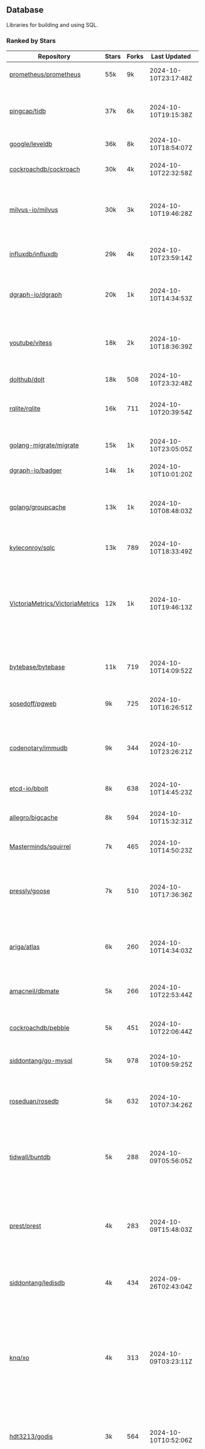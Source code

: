 ## Database

Libraries for building and using SQL.

### Ranked by Stars

| Repository | Stars | Forks | Last Updated | Description | 
|------------|-------|-------|--------------|-------------|
| [prometheus/prometheus](https://github.com/prometheus/prometheus) | 55k | 9k | 2024-10-10T23:17:48Z |  Monitoring system and time series database. |
| [pingcap/tidb](https://github.com/pingcap/tidb) | 37k | 6k | 2024-10-10T19:15:38Z |  TiDB is a distributed SQL database. Inspired by the design of Google F1. |
| [google/leveldb](https://github.com/google/leveldb) | 36k | 8k | 2024-10-10T18:54:07Z | key/value database in Go. |
| [cockroachdb/cockroach](https://github.com/cockroachdb/cockroach) | 30k | 4k | 2024-10-10T22:32:58Z |  Scalable, Geo-Replicated, Transactional Datastore. |
| [milvus-io/milvus](https://github.com/milvus-io/milvus) | 30k | 3k | 2024-10-10T19:46:28Z |  Milvus is a vector database for embedding management, analytics and search. |
| [influxdb/influxdb](https://github.com/influxdb/influxdb) | 29k | 4k | 2024-10-10T23:59:14Z |  Scalable datastore for metrics, events, and real-time analytics. |
| [dgraph-io/dgraph](https://github.com/dgraph-io/dgraph) | 20k | 1k | 2024-10-10T14:34:53Z |  Scalable, Distributed, Low Latency, High Throughput Graph Database. |
| [youtube/vitess](https://github.com/youtube/vitess) | 18k | 2k | 2024-10-10T18:36:39Z |  vitess provides servers and tools which facilitate scaling of MySQL databases for large scale web services. |
| [dolthub/dolt](https://github.com/dolthub/dolt) | 18k | 508 | 2024-10-10T23:32:48Z |  Dolt – It's Git for Data. |
| [rqlite/rqlite](https://github.com/rqlite/rqlite) | 16k | 711 | 2024-10-10T20:39:54Z |  The lightweight, distributed, relational database built on SQLite. |
| [golang-migrate/migrate](https://github.com/golang-migrate/migrate) | 15k | 1k | 2024-10-10T23:05:05Z |  Database migrations. CLI and Golang library. |
| [dgraph-io/badger](https://github.com/dgraph-io/badger) | 14k | 1k | 2024-10-10T10:01:20Z |  Fast key-value store in Go. |
| [golang/groupcache](https://github.com/golang/groupcache) | 13k | 1k | 2024-10-10T08:48:03Z |  Groupcache is a caching and cache-filling library, intended as a replacement for memcached in many cases. |
| [kyleconroy/sqlc](https://github.com/kyleconroy/sqlc) | 13k | 789 | 2024-10-10T18:33:49Z |  Generate type-safe code from SQL. |
| [VictoriaMetrics/VictoriaMetrics](https://github.com/VictoriaMetrics/VictoriaMetrics) | 12k | 1k | 2024-10-10T19:46:13Z |  fast, resource-effective and scalable open source time series database. May be used as long-term remote storage for Prometheus. Supports PromQL. |
| [bytebase/bytebase](https://github.com/bytebase/bytebase) | 11k | 719 | 2024-10-10T14:09:52Z |  Safe database schema change and version control for DevOps teams. |
| [sosedoff/pgweb](https://github.com/sosedoff/pgweb) | 9k | 725 | 2024-10-10T16:26:51Z |  Web-based PostgreSQL database browser. |
| [codenotary/immudb](https://github.com/codenotary/immudb) | 9k | 344 | 2024-10-10T23:26:21Z |  immudb is a lightweight, high-speed immutable database for systems and applications written in Go. |
| [etcd-io/bbolt](https://github.com/etcd-io/bbolt) | 8k | 638 | 2024-10-10T14:45:23Z |  An embedded key/value database for Go. |
| [allegro/bigcache](https://github.com/allegro/bigcache) | 8k | 594 | 2024-10-10T15:32:31Z |  Efficient key/value cache for gigabytes of data. |
| [Masterminds/squirrel](https://github.com/Masterminds/squirrel) | 7k | 465 | 2024-10-10T14:50:23Z |  Go library that helps you build SQL queries. |
| [pressly/goose](https://github.com/pressly/goose) | 7k | 510 | 2024-10-10T17:36:36Z |  Database migration tool. You can manage your database's evolution by creating incremental SQL or Go scripts. |
| [ariga/atlas](https://github.com/ariga/atlas) | 6k | 260 | 2024-10-10T14:34:03Z |  A Database Toolkit. A CLI designed to help companies better work with their data. |
| [amacneil/dbmate](https://github.com/amacneil/dbmate) | 5k | 266 | 2024-10-10T22:53:44Z |  A lightweight, framework-agnostic database migration tool. |
| [cockroachdb/pebble](https://github.com/cockroachdb/pebble) | 5k | 451 | 2024-10-10T22:06:44Z |  RocksDB/LevelDB inspired key-value database in Go. |
| [siddontang/go-mysql](https://github.com/siddontang/go-mysql) | 5k | 978 | 2024-10-10T09:59:25Z |  Go toolset to handle MySQL protocol and replication. |
| [roseduan/rosedb](https://github.com/roseduan/rosedb) | 5k | 632 | 2024-10-10T07:34:26Z |  An embedded k-v database based on LSM+WAL, supports string, list, hash, set, zset. |
| [tidwall/buntdb](https://github.com/tidwall/buntdb) | 5k | 288 | 2024-10-09T05:56:05Z |  Fast, embeddable, in-memory key/value database for Go with custom indexing and spatial support. |
| [prest/prest](https://github.com/prest/prest) | 4k | 283 | 2024-10-09T15:48:03Z |  Simplify and accelerate development, ⚡ instant, realtime, high-performance on any Postgres application, existing or new. |
| [siddontang/ledisdb](https://github.com/siddontang/ledisdb) | 4k | 434 | 2024-09-26T02:43:04Z |  Ledisdb is a high performance NoSQL like Redis based on LevelDB. |
| [knq/xo](https://github.com/knq/xo) | 4k | 313 | 2024-10-09T03:23:11Z |  Generate idiomatic Go code for databases based on existing schema definitions or custom queries supporting PostgreSQL, MySQL, SQLite, Oracle, and Microsoft SQL Server. |
| [hdt3213/godis](https://github.com/hdt3213/godis) | 3k | 564 | 2024-10-10T10:52:06Z |  A Golang implemented high-performance Redis server and cluster. |
| [xujiajun/nutsdb](https://github.com/xujiajun/nutsdb) | 3k | 336 | 2024-10-09T11:11:27Z |  Nutsdb is a simple, fast, embeddable, persistent key/value store written in pure Go. It supports fully serializable transactions and many data structures such as list, set, sorted set. |
| [rubenv/sql-migrate](https://github.com/rubenv/sql-migrate) | 3k | 275 | 2024-10-09T22:37:12Z |  Database migration tool. Allows embedding migrations into the application using go-bindata. |
| [lindb/lindb](https://github.com/lindb/lindb) | 3k | 283 | 2024-10-09T11:17:09Z |  LinDB is a scalable, high performance, high availability distributed time series database. |
| [HouzuoGuo/tiedot](https://github.com/HouzuoGuo/tiedot) | 3k | 257 | 2024-09-28T11:08:20Z |  Your NoSQL database powered by Golang. |
| [bluele/gcache](https://github.com/bluele/gcache) | 3k | 271 | 2024-10-08T15:29:12Z |  Cache library with support for expirable Cache, LFU, LRU and ARC. |
| [go-jet/jet](https://github.com/go-jet/jet) | 3k | 118 | 2024-10-10T15:38:53Z |  Framework for writing type-safe SQL queries in Go, with ability to easily convert database query result into desired arbitrary object structure. |
| [eko/gocache](https://github.com/eko/gocache) | 2k | 194 | 2024-10-09T13:39:50Z |  A complete Go cache library with multiple stores (memory, memcache, redis, ...), chainable, loadable, metrics cache and more. |
| [doug-martin/goqu](https://github.com/doug-martin/goqu) | 2k | 207 | 2024-10-09T07:07:04Z |  Idiomatic SQL builder and query library. |
| [muesli/cache2go](https://github.com/muesli/cache2go) | 2k | 515 | 2024-10-03T15:56:16Z |  In-memory key:value cache which supports automatic invalidation based on timeouts. |
| [VictoriaMetrics/fastcache](https://github.com/VictoriaMetrics/fastcache) | 2k | 175 | 2024-10-09T09:35:45Z |  fast thread-safe inmemory cache for big number of entries. Minimizes GC overhead. |
| [flower-corp/lotusdb](https://github.com/flower-corp/lotusdb) | 2k | 178 | 2024-10-10T13:33:36Z |  Fast k/v database compatible with lsm and b+tree. |
| [maypok86/otter](https://github.com/maypok86/otter) | 2k | 41 | 2024-10-10T02:38:26Z |  A high performance lockless cache for Go. Many times faster than Ristretto and friends. |
| [didi/gendry](https://github.com/didi/gendry) | 2k | 195 | 2024-10-01T03:39:26Z |  Non-invasive SQL builder and powerful data binder. |
| [CovenantSQL/CovenantSQL](https://github.com/CovenantSQL/CovenantSQL) | 1k | 146 | 2024-10-10T13:33:05Z |  CovenantSQL is a SQL database on blockchain. |
| [kelindar/column](https://github.com/kelindar/column) | 1k | 57 | 2024-10-09T03:04:49Z |  High-performance, columnar, embeddable in-memory store with bitmap indexing and transactions. |
| [peterbourgon/diskv](https://github.com/peterbourgon/diskv) | 1k | 102 | 2024-09-30T06:17:13Z |  Home-grown disk-backed key-value store. |
| [akrylysov/pogreb](https://github.com/akrylysov/pogreb) | 1k | 91 | 2024-10-09T09:58:56Z |  Embedded key-value store for read-heavy workloads. |
| [Vertamedia/chproxy](https://github.com/Vertamedia/chproxy) | 1k | 259 | 2024-10-10T19:50:19Z |  HTTP proxy for ClickHouse database. |
| [skeema/skeema](https://github.com/skeema/skeema) | 1k | 100 | 2024-10-08T17:02:59Z |  Pure-SQL schema management system for MySQL, with support for sharding and external online schema change tools. |
| [paranoidguy/databunker](https://github.com/paranoidguy/databunker) | 1k | 73 | 2024-10-08T18:31:40Z |  Personally identifiable information (PII) storage service built to comply with GDPR and CCPA. |
| [objectbox/objectbox-go](https://github.com/objectbox/objectbox-go) | 1k | 45 | 2024-10-10T12:34:59Z |  High-performance embedded Object Database (NoSQL) with Go API. |
| [cybertec-postgresql/pg_timetable](https://github.com/cybertec-postgresql/pg_timetable) | 1k | 65 | 2024-10-01T03:38:41Z |  Advanced scheduling for PostgreSQL. |
| [go-gormigrate/gormigrate](https://github.com/go-gormigrate/gormigrate) | 1k | 99 | 2024-10-10T10:45:19Z |  Database schema migration helper for Gorm ORM. |
| [krotik/eliasdb](https://github.com/krotik/eliasdb) | 998 | 49 | 2024-09-26T03:18:08Z |  Dependency-free, transactional graph database with REST API, phrase search and SQL-like query language. |
| [linkedin/goavro](https://github.com/linkedin/goavro) | 975 | 218 | 2024-10-09T07:21:15Z |  A Go package that encodes and decodes Avro data. |
| [couchbase/moss](https://github.com/couchbase/moss) | 955 | 58 | 2024-10-07T18:13:02Z |  Moss is a simple LSM key-value storage engine written in 100% Go. |
| [jellydator/ttlcache](https://github.com/jellydator/ttlcache) | 932 | 117 | 2024-10-08T07:20:34Z |  An in-memory cache with item expiration and generics. |
| [gchaincl/dotsql](https://github.com/gchaincl/dotsql) | 738 | 52 | 2024-10-09T09:31:26Z |  Go library that helps you keep sql files in one place and use them with ease. |
| [ostafen/clover](https://github.com/ostafen/clover) | 678 | 54 | 2024-10-09T00:03:38Z |  A lightweight document-oriented NoSQL database written in pure Golang. |
| [go-ozzo/ozzo-dbx](https://github.com/go-ozzo/ozzo-dbx) | 634 | 90 | 2024-09-02T11:09:47Z |  Powerful data retrieval methods as well as DB-agnostic query building capabilities. |
| [nikepan/clickhouse-bulk](https://github.com/nikepan/clickhouse-bulk) | 474 | 87 | 2024-08-29T02:06:05Z |  Collects small inserts and sends big requests to ClickHouse servers. |
| [jmhodges/levigo](https://github.com/jmhodges/levigo) | 414 | 82 | 2024-06-20T01:42:34Z |  Levigo is a Go wrapper for LevelDB. |
| [lqs/sqlingo](https://github.com/lqs/sqlingo) | 407 | 28 | 2024-10-08T12:33:56Z |  A lightweight DSL to build SQL in Go. |
| [rocketlaunchr/dbq](https://github.com/rocketlaunchr/dbq) | 404 | 21 | 2024-10-04T22:07:22Z |  Zero boilerplate database operations for Go. |
| [EchoVault/EchoVault](https://github.com/EchoVault/EchoVault) | 393 | 21 | 2024-10-08T20:00:26Z |  Embeddable Distributed in-memory data store compatible with Redis clients. |
| [HDT3213/rdb](https://github.com/HDT3213/rdb) | 387 | 82 | 2024-10-08T06:22:05Z |  Redis RDB file parser for secondary development and memory analysis. |
| [faabiosr/cachego](https://github.com/faabiosr/cachego) | 369 | 24 | 2024-10-07T11:07:33Z |  Golang Cache component for multiple drivers. |
| [recoilme/pudge](https://github.com/recoilme/pudge) | 368 | 35 | 2024-09-12T17:22:49Z |  Fast and simple key/value store written using Go's standard library. |
| [creativecreature/sturdyc](https://github.com/creativecreature/sturdyc) | 324 | 10 | 2024-10-10T08:19:23Z |  A caching library with advanced concurrency features designed to make I/O heavy applications robust and highly performant. |
| [elgris/sqrl](https://github.com/elgris/sqrl) | 275 | 38 | 2024-08-29T18:23:00Z |  SQL query builder, fork of Squirrel with improved performance. |
| [chrislusf/vasto](https://github.com/chrislusf/vasto) | 261 | 30 | 2024-10-06T07:01:01Z |  A distributed high-performance key-value store. On Disk. Eventual consistent. HA. Able to grow or shrink without service interruption. |
| [Yiling-J/theine-go](https://github.com/Yiling-J/theine-go) | 258 | 16 | 2024-10-10T14:40:53Z |  High performance, near optimal in-memory cache with proactive TTL expiration and generics. |
| [gatewayd-io/gatewayd](https://github.com/gatewayd-io/gatewayd) | 218 | 17 | 2024-10-08T07:45:44Z |  Cloud-native database gateway and framework for building data-driven applications. Like API gateways, for databases. |
| [dtm-labs/dtf](https://github.com/dtm-labs/dtf) | 211 | 30 | 2024-09-29T07:57:02Z |  A distributed transaction manager. Support XA, TCC, SAGA, Reliable Messages. |
| [fern4lvarez/piladb](https://github.com/fern4lvarez/piladb) | 207 | 22 | 2024-10-09T15:39:21Z |  Lightweight RESTful database engine based on stack data structures. |
| [wesql/wescale](https://github.com/wesql/wescale) | 199 | 8 | 2024-10-10T08:40:16Z |  WeScale is a database proxy designed to enhance the scalability, performance, security, and resilience of your applications. |
| [bokwoon95/go-structured-query](https://github.com/bokwoon95/go-structured-query) | 196 | 11 | 2024-08-13T04:09:33Z |  Type-safe SQL builder and struct mapper for Go. |
| [knocknote/octillery](https://github.com/knocknote/octillery) | 193 | 30 | 2024-10-09T14:30:46Z |  Go package for sharding databases ( Supports every ORM or raw SQL ). |
| [akyoto/cache](https://github.com/akyoto/cache) | 184 | 22 | 2024-10-01T01:43:22Z |  In-memory key:value store with expiration time, 0 dependencies, <100 LoC, 100% coverage. |
| [lopezator/migrator](https://github.com/lopezator/migrator) | 170 | 18 | 2024-09-24T16:25:02Z |  Dead simple Go database migration library. |
| [arthurkushman/buildsqlx](https://github.com/arthurkushman/buildsqlx) | 169 | 17 | 2024-10-09T14:00:21Z |  Go database query builder library for PostgreSQL. |
| [amit-davidson/LibraDB](https://github.com/amit-davidson/LibraDB) | 168 | 22 | 2024-10-04T16:56:48Z |  LibraDB is a simple database with less than 1000 lines of code for learning. |
| [iwanbk/bcache](https://github.com/iwanbk/bcache) | 153 | 20 | 2024-10-09T03:38:56Z |  Eventually consistent distributed in-memory cache Go library. |
| [elastic/go-freelru](https://github.com/elastic/go-freelru) | 151 | 9 | 2024-10-10T11:47:46Z | A GC-less, fast and generic LRU hashmap library with optional locking, sharding, eviction and expiration. |
| [nullism/bqb](https://github.com/nullism/bqb) | 148 | 11 | 2024-10-09T11:27:26Z |  Lightweight and easy to learn query builder. |
| [GuiaBolso/darwin](https://github.com/GuiaBolso/darwin) | 144 | 34 | 2024-09-30T06:17:20Z |  Database schema evolution library for Go. |
| [leporo/sqlf](https://github.com/leporo/sqlf) | 143 | 14 | 2024-09-30T08:24:27Z |  Fast SQL query builder. |
| [rocketlaunchr/remember-go](https://github.com/rocketlaunchr/remember-go) | 139 | 8 | 2024-07-23T03:09:49Z |  A universal interface for caching slow database queries (backed by redis, memcached, ristretto, or in-memory). |
| [viney-shih/go-cache](https://github.com/viney-shih/go-cache) | 138 | 10 | 2024-08-12T08:51:03Z |  A flexible multi-layer Go caching library to deal with in-memory and shared cache by adopting Cache-Aside pattern. |
| [galeone/igor](https://github.com/galeone/igor) | 125 | 4 | 2024-06-20T01:44:49Z |  Abstraction layer for PostgreSQL that supports advanced functionality and uses gorm-like syntax. |
| [erni27/imcache](https://github.com/erni27/imcache) | 122 | 5 | 2024-09-11T06:46:48Z |  A generic in-memory cache Go library. It supports expiration, sliding expiration, max entries limit, eviction callbacks and sharding. |
| [unit-io/unitdb](https://github.com/unit-io/unitdb) | 119 | 10 | 2024-09-02T04:30:41Z |  Fast timeseries database for IoT, realtime messaging applications. Access unitdb with pubsub over tcp or websocket using github.com/unit-io/unitd application. |
| [sj14/dbbench](https://github.com/sj14/dbbench) | 100 | 18 | 2024-10-10T17:30:17Z |  Database benchmarking tool with support for several databases and scripts. |
| [sunary/sqlize](https://github.com/sunary/sqlize) | 97 | 11 | 2024-10-10T11:37:36Z |  Database migration generator. Allows generate sql migration from model and existing sql by differ them. |
| [OrlovEvgeny/go-mcache](https://github.com/OrlovEvgeny/go-mcache) | 97 | 16 | 2024-09-10T07:32:20Z |  Fast in-memory key:value store/cache library. Pointer caches. |
| [jameycribbs/hare](https://github.com/jameycribbs/hare) | 93 | 11 | 2024-09-28T19:51:06Z |  A simple database management system that stores each table as a text file of line-delimited JSON. |
| [liweiyi88/onedump](https://github.com/liweiyi88/onedump) | 92 | 8 | 2024-10-06T21:52:58Z |  Database backup from different drivers to different destinations with one command and configuration. |
| [cristalhq/builq](https://github.com/cristalhq/builq) | 89 | 3 | 2024-08-09T01:29:50Z |  Easily build SQL queries in Go. |
| [robinjoseph08/go-pg-migrations](https://github.com/robinjoseph08/go-pg-migrations) | 84 | 22 | 2024-01-08T01:51:54Z |  A Go package to help write migrations with go-pg/pg. |
| [zekroTJA/timedmap](https://github.com/zekroTJA/timedmap) | 71 | 10 | 2024-09-12T13:01:44Z |  Map with expiring key-value pairs. |
| [codingsince1985/couchcache](https://github.com/codingsince1985/couchcache) | 63 | 7 | 2024-07-09T09:49:00Z |  RESTful caching micro-service backed by Couchbase server. |
| [xujiajun/godbal](https://github.com/xujiajun/godbal) | 59 | 29 | 2024-02-03T19:00:49Z |  Database Abstraction Layer (dbal) for go. Support SQL builder and get result easily. |
| [khezen/avro](https://github.com/khezen/avro) | 45 | 10 | 2024-09-24T14:22:07Z |  Discover SQL schemas and convert them to AVRO schemas. Query SQL records into AVRO bytes. |
| [oaStuff/clusteredBigCache](https://github.com/oaStuff/clusteredBigCache) | 45 | 5 | 2024-09-05T03:15:55Z |  BigCache with clustering support and individual item expiration. |
| [floatdrop/2q](https://github.com/floatdrop/2q) | 40 | 4 | 2024-09-13T17:27:41Z |  2Q in-memory cache implementation. |
| [xgzlucario/rotom](https://github.com/xgzlucario/rotom) | 40 | 4 | 2024-10-07T09:04:19Z |  A tiny Redis server built with Golang, compatible with RESP protocols. |
| [bartventer/gorm-multitenancy](https://github.com/bartventer/gorm-multitenancy) | 39 | 5 | 2024-09-23T17:36:46Z |  Multi-tenancy support for GORM managed databases. |
| [claygod/coffer](https://github.com/claygod/coffer) | 38 | 5 | 2024-07-11T12:33:34Z |  Simple ACID key-value database that supports transactions. |
| [HnH/qry](https://github.com/HnH/qry) | 35 | 7 | 2024-02-27T10:37:40Z |  Tool that generates constants from files with raw SQL queries. |
| [hexdigest/prep](https://github.com/hexdigest/prep) | 33 | 5 | 2024-10-01T03:39:02Z |  Use prepared SQL statements without changing your code. |
| [adlio/schema](https://github.com/adlio/schema) | 33 | 5 | 2024-10-01T03:35:44Z |  Library to embed schema migrations for database/sql-compatible databases inside your Go binaries. |
| [twharmon/gosql](https://github.com/twharmon/gosql) | 32 | 2 | 2024-09-14T23:00:39Z |  SQL Query builder with better null values support. |
| [codingconcepts/dg](https://github.com/codingconcepts/dg) | 31 | 3 | 2024-10-04T13:32:55Z |  A fast data generator that produces CSV files from generated relational data. |
| [RichardKnop/go-fixtures](https://github.com/RichardKnop/go-fixtures) | 29 | 11 | 2024-06-23T17:52:00Z |  Django style fixtures for Golang's excellent built-in database/sql library. |
| [larapulse/migrator](https://github.com/larapulse/migrator) | 25 | 4 | 2024-05-19T07:31:13Z |  MySQL database migrator designed to run migrations to your features and manage database schema update with intuitive go code. |
| [rafaeljesus/tempdb](https://github.com/rafaeljesus/tempdb) | 19 | 3 | 2024-04-18T14:17:05Z |  Key-value store for temporary items. |
| [andizzle/rwdb](https://github.com/andizzle/rwdb) | 19 | 2 | 2024-07-19T18:32:42Z |  rwdb provides read replica capability for multiple database servers setup. |
| [motrboat/hotcoal](https://github.com/motrboat/hotcoal) | 19 | 1 | 2024-08-26T19:21:30Z |  Secure your handcrafted SQL against injection. |
| [mdaliyan/icache](https://github.com/mdaliyan/icache) | 16 | 2 | 2024-08-16T19:47:56Z |  A High Performance, Generic, thread-safe, zero-dependency cache package. |
| [muir/libschema](https://github.com/muir/libschema) | 15 | 5 | 2024-10-10T18:05:49Z |  Define your migrations separately in each library. Migrations for open source libraries. MySQL & PostgreSQL. |
| [pupizoid/ormlite](https://github.com/pupizoid/ormlite) | 14 | 3 | 2024-09-02T04:31:08Z |  Lightweight package containing some ORM-like features and helpers for sqlite databases. |
| [ulovecode/gdcache](https://github.com/ulovecode/gdcache) | 13 | 2 | 2024-08-01T03:24:23Z |  A pure non-intrusive cache library implemented by golang, you can use it to implement your own distributed cache. |
| [Kachit/gorm-seeder](https://github.com/Kachit/gorm-seeder) | 13 | 1 | 2024-01-30T11:33:09Z |  Simple database seeder for Gorm ORM. |
| [twharmon/dynago](https://github.com/twharmon/dynago) | 12 | 0 | 2024-03-26T11:56:26Z |  Simplify working with AWS DynamoDB. |
| [lawzava/go-pg-migrate](https://github.com/lawzava/go-pg-migrate) | 10 | 3 | 2024-01-24T05:10:53Z |  CLI-friendly package for go-pg migrations management. |
| [oracle/coherence-go-client](https://github.com/oracle/coherence-go-client) | 10 | 3 | 2024-09-13T05:04:47Z |  Full implementation of Oracle Coherence cache API for Go applications using gRPC as network transport. |
| [no-src/nscache](https://github.com/no-src/nscache) | 10 | 0 | 2024-10-08T01:57:28Z |  A Go caching framework that supports multiple data source drivers. |
| [yuseferi/gocache](https://github.com/yuseferi/gocache) | 9 | 0 | 2024-10-08T20:33:28Z |  A data race free Go ache library with high performance and auto pruge functionality |
| [cheshir/ttlcache](https://github.com/cheshir/ttlcache) | 9 | 8 | 2023-03-26T17:03:11Z |  In-memory key value storage with TTL for each record. |
| [rafaelespinoza/godfish](https://github.com/rafaelespinoza/godfish) | 7 | 1 | 2024-07-17T00:46:05Z |  Database migration manager, works with native query language. Support for cassandra, mysql, postgres, sqlite3. |
| [go-the-way/sg](https://github.com/go-the-way/sg) | 6 | 0 | 2024-05-10T21:55:52Z |  A SQL Gen for generating standard SQLs(supports: CRUD) written in Go. |
| [/](https://github.com/gobuffalo/pop/tree/master/soda) | 0 | 0 | 0001-01-01T00:00:00Z |  Database migration, creation, ORM, etc... for MySQL, PostgreSQL, and SQLite. |

### Ranked by Forks

| Repository | Stars | Forks | Last Updated | Description | 
|------------|-------|-------|--------------|-------------|
| [prometheus/prometheus](https://github.com/prometheus/prometheus) | 55k | 9k | 2024-10-10T23:17:48Z |  Monitoring system and time series database. |
| [google/leveldb](https://github.com/google/leveldb) | 36k | 8k | 2024-10-10T18:54:07Z | key/value database in Go. |
| [pingcap/tidb](https://github.com/pingcap/tidb) | 37k | 6k | 2024-10-10T19:15:38Z |  TiDB is a distributed SQL database. Inspired by the design of Google F1. |
| [cockroachdb/cockroach](https://github.com/cockroachdb/cockroach) | 30k | 4k | 2024-10-10T22:32:58Z |  Scalable, Geo-Replicated, Transactional Datastore. |
| [influxdb/influxdb](https://github.com/influxdb/influxdb) | 29k | 4k | 2024-10-10T23:59:14Z |  Scalable datastore for metrics, events, and real-time analytics. |
| [milvus-io/milvus](https://github.com/milvus-io/milvus) | 30k | 3k | 2024-10-10T19:46:28Z |  Milvus is a vector database for embedding management, analytics and search. |
| [youtube/vitess](https://github.com/youtube/vitess) | 18k | 2k | 2024-10-10T18:36:39Z |  vitess provides servers and tools which facilitate scaling of MySQL databases for large scale web services. |
| [dgraph-io/dgraph](https://github.com/dgraph-io/dgraph) | 20k | 1k | 2024-10-10T14:34:53Z |  Scalable, Distributed, Low Latency, High Throughput Graph Database. |
| [golang-migrate/migrate](https://github.com/golang-migrate/migrate) | 15k | 1k | 2024-10-10T23:05:05Z |  Database migrations. CLI and Golang library. |
| [golang/groupcache](https://github.com/golang/groupcache) | 13k | 1k | 2024-10-10T08:48:03Z |  Groupcache is a caching and cache-filling library, intended as a replacement for memcached in many cases. |
| [VictoriaMetrics/VictoriaMetrics](https://github.com/VictoriaMetrics/VictoriaMetrics) | 12k | 1k | 2024-10-10T19:46:13Z |  fast, resource-effective and scalable open source time series database. May be used as long-term remote storage for Prometheus. Supports PromQL. |
| [dgraph-io/badger](https://github.com/dgraph-io/badger) | 14k | 1k | 2024-10-10T10:01:20Z |  Fast key-value store in Go. |
| [siddontang/go-mysql](https://github.com/siddontang/go-mysql) | 5k | 978 | 2024-10-10T09:59:25Z |  Go toolset to handle MySQL protocol and replication. |
| [kyleconroy/sqlc](https://github.com/kyleconroy/sqlc) | 13k | 789 | 2024-10-10T18:33:49Z |  Generate type-safe code from SQL. |
| [sosedoff/pgweb](https://github.com/sosedoff/pgweb) | 9k | 725 | 2024-10-10T16:26:51Z |  Web-based PostgreSQL database browser. |
| [bytebase/bytebase](https://github.com/bytebase/bytebase) | 11k | 719 | 2024-10-10T14:09:52Z |  Safe database schema change and version control for DevOps teams. |
| [rqlite/rqlite](https://github.com/rqlite/rqlite) | 16k | 711 | 2024-10-10T20:39:54Z |  The lightweight, distributed, relational database built on SQLite. |
| [etcd-io/bbolt](https://github.com/etcd-io/bbolt) | 8k | 638 | 2024-10-10T14:45:23Z |  An embedded key/value database for Go. |
| [roseduan/rosedb](https://github.com/roseduan/rosedb) | 5k | 632 | 2024-10-10T07:34:26Z |  An embedded k-v database based on LSM+WAL, supports string, list, hash, set, zset. |
| [allegro/bigcache](https://github.com/allegro/bigcache) | 8k | 594 | 2024-10-10T15:32:31Z |  Efficient key/value cache for gigabytes of data. |
| [hdt3213/godis](https://github.com/hdt3213/godis) | 3k | 564 | 2024-10-10T10:52:06Z |  A Golang implemented high-performance Redis server and cluster. |
| [muesli/cache2go](https://github.com/muesli/cache2go) | 2k | 515 | 2024-10-03T15:56:16Z |  In-memory key:value cache which supports automatic invalidation based on timeouts. |
| [pressly/goose](https://github.com/pressly/goose) | 7k | 510 | 2024-10-10T17:36:36Z |  Database migration tool. You can manage your database's evolution by creating incremental SQL or Go scripts. |
| [dolthub/dolt](https://github.com/dolthub/dolt) | 18k | 508 | 2024-10-10T23:32:48Z |  Dolt – It's Git for Data. |
| [Masterminds/squirrel](https://github.com/Masterminds/squirrel) | 7k | 465 | 2024-10-10T14:50:23Z |  Go library that helps you build SQL queries. |
| [cockroachdb/pebble](https://github.com/cockroachdb/pebble) | 5k | 451 | 2024-10-10T22:06:44Z |  RocksDB/LevelDB inspired key-value database in Go. |
| [siddontang/ledisdb](https://github.com/siddontang/ledisdb) | 4k | 434 | 2024-09-26T02:43:04Z |  Ledisdb is a high performance NoSQL like Redis based on LevelDB. |
| [codenotary/immudb](https://github.com/codenotary/immudb) | 9k | 344 | 2024-10-10T23:26:21Z |  immudb is a lightweight, high-speed immutable database for systems and applications written in Go. |
| [xujiajun/nutsdb](https://github.com/xujiajun/nutsdb) | 3k | 336 | 2024-10-09T11:11:27Z |  Nutsdb is a simple, fast, embeddable, persistent key/value store written in pure Go. It supports fully serializable transactions and many data structures such as list, set, sorted set. |
| [knq/xo](https://github.com/knq/xo) | 4k | 313 | 2024-10-09T03:23:11Z |  Generate idiomatic Go code for databases based on existing schema definitions or custom queries supporting PostgreSQL, MySQL, SQLite, Oracle, and Microsoft SQL Server. |
| [tidwall/buntdb](https://github.com/tidwall/buntdb) | 5k | 288 | 2024-10-09T05:56:05Z |  Fast, embeddable, in-memory key/value database for Go with custom indexing and spatial support. |
| [prest/prest](https://github.com/prest/prest) | 4k | 283 | 2024-10-09T15:48:03Z |  Simplify and accelerate development, ⚡ instant, realtime, high-performance on any Postgres application, existing or new. |
| [lindb/lindb](https://github.com/lindb/lindb) | 3k | 283 | 2024-10-09T11:17:09Z |  LinDB is a scalable, high performance, high availability distributed time series database. |
| [rubenv/sql-migrate](https://github.com/rubenv/sql-migrate) | 3k | 275 | 2024-10-09T22:37:12Z |  Database migration tool. Allows embedding migrations into the application using go-bindata. |
| [bluele/gcache](https://github.com/bluele/gcache) | 3k | 271 | 2024-10-08T15:29:12Z |  Cache library with support for expirable Cache, LFU, LRU and ARC. |
| [amacneil/dbmate](https://github.com/amacneil/dbmate) | 5k | 266 | 2024-10-10T22:53:44Z |  A lightweight, framework-agnostic database migration tool. |
| [ariga/atlas](https://github.com/ariga/atlas) | 6k | 260 | 2024-10-10T14:34:03Z |  A Database Toolkit. A CLI designed to help companies better work with their data. |
| [Vertamedia/chproxy](https://github.com/Vertamedia/chproxy) | 1k | 259 | 2024-10-10T19:50:19Z |  HTTP proxy for ClickHouse database. |
| [HouzuoGuo/tiedot](https://github.com/HouzuoGuo/tiedot) | 3k | 257 | 2024-09-28T11:08:20Z |  Your NoSQL database powered by Golang. |
| [linkedin/goavro](https://github.com/linkedin/goavro) | 975 | 218 | 2024-10-09T07:21:15Z |  A Go package that encodes and decodes Avro data. |
| [doug-martin/goqu](https://github.com/doug-martin/goqu) | 2k | 207 | 2024-10-09T07:07:04Z |  Idiomatic SQL builder and query library. |
| [didi/gendry](https://github.com/didi/gendry) | 2k | 195 | 2024-10-01T03:39:26Z |  Non-invasive SQL builder and powerful data binder. |
| [eko/gocache](https://github.com/eko/gocache) | 2k | 194 | 2024-10-09T13:39:50Z |  A complete Go cache library with multiple stores (memory, memcache, redis, ...), chainable, loadable, metrics cache and more. |
| [flower-corp/lotusdb](https://github.com/flower-corp/lotusdb) | 2k | 178 | 2024-10-10T13:33:36Z |  Fast k/v database compatible with lsm and b+tree. |
| [VictoriaMetrics/fastcache](https://github.com/VictoriaMetrics/fastcache) | 2k | 175 | 2024-10-09T09:35:45Z |  fast thread-safe inmemory cache for big number of entries. Minimizes GC overhead. |
| [CovenantSQL/CovenantSQL](https://github.com/CovenantSQL/CovenantSQL) | 1k | 146 | 2024-10-10T13:33:05Z |  CovenantSQL is a SQL database on blockchain. |
| [go-jet/jet](https://github.com/go-jet/jet) | 3k | 118 | 2024-10-10T15:38:53Z |  Framework for writing type-safe SQL queries in Go, with ability to easily convert database query result into desired arbitrary object structure. |
| [jellydator/ttlcache](https://github.com/jellydator/ttlcache) | 932 | 117 | 2024-10-08T07:20:34Z |  An in-memory cache with item expiration and generics. |
| [peterbourgon/diskv](https://github.com/peterbourgon/diskv) | 1k | 102 | 2024-09-30T06:17:13Z |  Home-grown disk-backed key-value store. |
| [skeema/skeema](https://github.com/skeema/skeema) | 1k | 100 | 2024-10-08T17:02:59Z |  Pure-SQL schema management system for MySQL, with support for sharding and external online schema change tools. |
| [go-gormigrate/gormigrate](https://github.com/go-gormigrate/gormigrate) | 1k | 99 | 2024-10-10T10:45:19Z |  Database schema migration helper for Gorm ORM. |
| [akrylysov/pogreb](https://github.com/akrylysov/pogreb) | 1k | 91 | 2024-10-09T09:58:56Z |  Embedded key-value store for read-heavy workloads. |
| [go-ozzo/ozzo-dbx](https://github.com/go-ozzo/ozzo-dbx) | 634 | 90 | 2024-09-02T11:09:47Z |  Powerful data retrieval methods as well as DB-agnostic query building capabilities. |
| [nikepan/clickhouse-bulk](https://github.com/nikepan/clickhouse-bulk) | 474 | 87 | 2024-08-29T02:06:05Z |  Collects small inserts and sends big requests to ClickHouse servers. |
| [HDT3213/rdb](https://github.com/HDT3213/rdb) | 387 | 82 | 2024-10-08T06:22:05Z |  Redis RDB file parser for secondary development and memory analysis. |
| [jmhodges/levigo](https://github.com/jmhodges/levigo) | 414 | 82 | 2024-06-20T01:42:34Z |  Levigo is a Go wrapper for LevelDB. |
| [paranoidguy/databunker](https://github.com/paranoidguy/databunker) | 1k | 73 | 2024-10-08T18:31:40Z |  Personally identifiable information (PII) storage service built to comply with GDPR and CCPA. |
| [cybertec-postgresql/pg_timetable](https://github.com/cybertec-postgresql/pg_timetable) | 1k | 65 | 2024-10-01T03:38:41Z |  Advanced scheduling for PostgreSQL. |
| [couchbase/moss](https://github.com/couchbase/moss) | 955 | 58 | 2024-10-07T18:13:02Z |  Moss is a simple LSM key-value storage engine written in 100% Go. |
| [kelindar/column](https://github.com/kelindar/column) | 1k | 57 | 2024-10-09T03:04:49Z |  High-performance, columnar, embeddable in-memory store with bitmap indexing and transactions. |
| [ostafen/clover](https://github.com/ostafen/clover) | 678 | 54 | 2024-10-09T00:03:38Z |  A lightweight document-oriented NoSQL database written in pure Golang. |
| [gchaincl/dotsql](https://github.com/gchaincl/dotsql) | 738 | 52 | 2024-10-09T09:31:26Z |  Go library that helps you keep sql files in one place and use them with ease. |
| [krotik/eliasdb](https://github.com/krotik/eliasdb) | 998 | 49 | 2024-09-26T03:18:08Z |  Dependency-free, transactional graph database with REST API, phrase search and SQL-like query language. |
| [objectbox/objectbox-go](https://github.com/objectbox/objectbox-go) | 1k | 45 | 2024-10-10T12:34:59Z |  High-performance embedded Object Database (NoSQL) with Go API. |
| [maypok86/otter](https://github.com/maypok86/otter) | 2k | 41 | 2024-10-10T02:38:26Z |  A high performance lockless cache for Go. Many times faster than Ristretto and friends. |
| [elgris/sqrl](https://github.com/elgris/sqrl) | 275 | 38 | 2024-08-29T18:23:00Z |  SQL query builder, fork of Squirrel with improved performance. |
| [recoilme/pudge](https://github.com/recoilme/pudge) | 368 | 35 | 2024-09-12T17:22:49Z |  Fast and simple key/value store written using Go's standard library. |
| [GuiaBolso/darwin](https://github.com/GuiaBolso/darwin) | 144 | 34 | 2024-09-30T06:17:20Z |  Database schema evolution library for Go. |
| [chrislusf/vasto](https://github.com/chrislusf/vasto) | 261 | 30 | 2024-10-06T07:01:01Z |  A distributed high-performance key-value store. On Disk. Eventual consistent. HA. Able to grow or shrink without service interruption. |
| [knocknote/octillery](https://github.com/knocknote/octillery) | 193 | 30 | 2024-10-09T14:30:46Z |  Go package for sharding databases ( Supports every ORM or raw SQL ). |
| [dtm-labs/dtf](https://github.com/dtm-labs/dtf) | 211 | 30 | 2024-09-29T07:57:02Z |  A distributed transaction manager. Support XA, TCC, SAGA, Reliable Messages. |
| [xujiajun/godbal](https://github.com/xujiajun/godbal) | 59 | 29 | 2024-02-03T19:00:49Z |  Database Abstraction Layer (dbal) for go. Support SQL builder and get result easily. |
| [lqs/sqlingo](https://github.com/lqs/sqlingo) | 407 | 28 | 2024-10-08T12:33:56Z |  A lightweight DSL to build SQL in Go. |
| [faabiosr/cachego](https://github.com/faabiosr/cachego) | 369 | 24 | 2024-10-07T11:07:33Z |  Golang Cache component for multiple drivers. |
| [robinjoseph08/go-pg-migrations](https://github.com/robinjoseph08/go-pg-migrations) | 84 | 22 | 2024-01-08T01:51:54Z |  A Go package to help write migrations with go-pg/pg. |
| [amit-davidson/LibraDB](https://github.com/amit-davidson/LibraDB) | 168 | 22 | 2024-10-04T16:56:48Z |  LibraDB is a simple database with less than 1000 lines of code for learning. |
| [fern4lvarez/piladb](https://github.com/fern4lvarez/piladb) | 207 | 22 | 2024-10-09T15:39:21Z |  Lightweight RESTful database engine based on stack data structures. |
| [akyoto/cache](https://github.com/akyoto/cache) | 184 | 22 | 2024-10-01T01:43:22Z |  In-memory key:value store with expiration time, 0 dependencies, <100 LoC, 100% coverage. |
| [rocketlaunchr/dbq](https://github.com/rocketlaunchr/dbq) | 404 | 21 | 2024-10-04T22:07:22Z |  Zero boilerplate database operations for Go. |
| [EchoVault/EchoVault](https://github.com/EchoVault/EchoVault) | 393 | 21 | 2024-10-08T20:00:26Z |  Embeddable Distributed in-memory data store compatible with Redis clients. |
| [iwanbk/bcache](https://github.com/iwanbk/bcache) | 153 | 20 | 2024-10-09T03:38:56Z |  Eventually consistent distributed in-memory cache Go library. |
| [sj14/dbbench](https://github.com/sj14/dbbench) | 100 | 18 | 2024-10-10T17:30:17Z |  Database benchmarking tool with support for several databases and scripts. |
| [lopezator/migrator](https://github.com/lopezator/migrator) | 170 | 18 | 2024-09-24T16:25:02Z |  Dead simple Go database migration library. |
| [arthurkushman/buildsqlx](https://github.com/arthurkushman/buildsqlx) | 169 | 17 | 2024-10-09T14:00:21Z |  Go database query builder library for PostgreSQL. |
| [gatewayd-io/gatewayd](https://github.com/gatewayd-io/gatewayd) | 218 | 17 | 2024-10-08T07:45:44Z |  Cloud-native database gateway and framework for building data-driven applications. Like API gateways, for databases. |
| [Yiling-J/theine-go](https://github.com/Yiling-J/theine-go) | 258 | 16 | 2024-10-10T14:40:53Z |  High performance, near optimal in-memory cache with proactive TTL expiration and generics. |
| [OrlovEvgeny/go-mcache](https://github.com/OrlovEvgeny/go-mcache) | 97 | 16 | 2024-09-10T07:32:20Z |  Fast in-memory key:value store/cache library. Pointer caches. |
| [leporo/sqlf](https://github.com/leporo/sqlf) | 143 | 14 | 2024-09-30T08:24:27Z |  Fast SQL query builder. |
| [nullism/bqb](https://github.com/nullism/bqb) | 148 | 11 | 2024-10-09T11:27:26Z |  Lightweight and easy to learn query builder. |
| [bokwoon95/go-structured-query](https://github.com/bokwoon95/go-structured-query) | 196 | 11 | 2024-08-13T04:09:33Z |  Type-safe SQL builder and struct mapper for Go. |
| [RichardKnop/go-fixtures](https://github.com/RichardKnop/go-fixtures) | 29 | 11 | 2024-06-23T17:52:00Z |  Django style fixtures for Golang's excellent built-in database/sql library. |
| [sunary/sqlize](https://github.com/sunary/sqlize) | 97 | 11 | 2024-10-10T11:37:36Z |  Database migration generator. Allows generate sql migration from model and existing sql by differ them. |
| [jameycribbs/hare](https://github.com/jameycribbs/hare) | 93 | 11 | 2024-09-28T19:51:06Z |  A simple database management system that stores each table as a text file of line-delimited JSON. |
| [creativecreature/sturdyc](https://github.com/creativecreature/sturdyc) | 324 | 10 | 2024-10-10T08:19:23Z |  A caching library with advanced concurrency features designed to make I/O heavy applications robust and highly performant. |
| [viney-shih/go-cache](https://github.com/viney-shih/go-cache) | 138 | 10 | 2024-08-12T08:51:03Z |  A flexible multi-layer Go caching library to deal with in-memory and shared cache by adopting Cache-Aside pattern. |
| [zekroTJA/timedmap](https://github.com/zekroTJA/timedmap) | 71 | 10 | 2024-09-12T13:01:44Z |  Map with expiring key-value pairs. |
| [unit-io/unitdb](https://github.com/unit-io/unitdb) | 119 | 10 | 2024-09-02T04:30:41Z |  Fast timeseries database for IoT, realtime messaging applications. Access unitdb with pubsub over tcp or websocket using github.com/unit-io/unitd application. |
| [khezen/avro](https://github.com/khezen/avro) | 45 | 10 | 2024-09-24T14:22:07Z |  Discover SQL schemas and convert them to AVRO schemas. Query SQL records into AVRO bytes. |
| [elastic/go-freelru](https://github.com/elastic/go-freelru) | 151 | 9 | 2024-10-10T11:47:46Z | A GC-less, fast and generic LRU hashmap library with optional locking, sharding, eviction and expiration. |
| [liweiyi88/onedump](https://github.com/liweiyi88/onedump) | 92 | 8 | 2024-10-06T21:52:58Z |  Database backup from different drivers to different destinations with one command and configuration. |
| [cheshir/ttlcache](https://github.com/cheshir/ttlcache) | 9 | 8 | 2023-03-26T17:03:11Z |  In-memory key value storage with TTL for each record. |
| [rocketlaunchr/remember-go](https://github.com/rocketlaunchr/remember-go) | 139 | 8 | 2024-07-23T03:09:49Z |  A universal interface for caching slow database queries (backed by redis, memcached, ristretto, or in-memory). |
| [wesql/wescale](https://github.com/wesql/wescale) | 199 | 8 | 2024-10-10T08:40:16Z |  WeScale is a database proxy designed to enhance the scalability, performance, security, and resilience of your applications. |
| [HnH/qry](https://github.com/HnH/qry) | 35 | 7 | 2024-02-27T10:37:40Z |  Tool that generates constants from files with raw SQL queries. |
| [codingsince1985/couchcache](https://github.com/codingsince1985/couchcache) | 63 | 7 | 2024-07-09T09:49:00Z |  RESTful caching micro-service backed by Couchbase server. |
| [oaStuff/clusteredBigCache](https://github.com/oaStuff/clusteredBigCache) | 45 | 5 | 2024-09-05T03:15:55Z |  BigCache with clustering support and individual item expiration. |
| [bartventer/gorm-multitenancy](https://github.com/bartventer/gorm-multitenancy) | 39 | 5 | 2024-09-23T17:36:46Z |  Multi-tenancy support for GORM managed databases. |
| [claygod/coffer](https://github.com/claygod/coffer) | 38 | 5 | 2024-07-11T12:33:34Z |  Simple ACID key-value database that supports transactions. |
| [muir/libschema](https://github.com/muir/libschema) | 15 | 5 | 2024-10-10T18:05:49Z |  Define your migrations separately in each library. Migrations for open source libraries. MySQL & PostgreSQL. |
| [hexdigest/prep](https://github.com/hexdigest/prep) | 33 | 5 | 2024-10-01T03:39:02Z |  Use prepared SQL statements without changing your code. |
| [adlio/schema](https://github.com/adlio/schema) | 33 | 5 | 2024-10-01T03:35:44Z |  Library to embed schema migrations for database/sql-compatible databases inside your Go binaries. |
| [erni27/imcache](https://github.com/erni27/imcache) | 122 | 5 | 2024-09-11T06:46:48Z |  A generic in-memory cache Go library. It supports expiration, sliding expiration, max entries limit, eviction callbacks and sharding. |
| [larapulse/migrator](https://github.com/larapulse/migrator) | 25 | 4 | 2024-05-19T07:31:13Z |  MySQL database migrator designed to run migrations to your features and manage database schema update with intuitive go code. |
| [xgzlucario/rotom](https://github.com/xgzlucario/rotom) | 40 | 4 | 2024-10-07T09:04:19Z |  A tiny Redis server built with Golang, compatible with RESP protocols. |
| [floatdrop/2q](https://github.com/floatdrop/2q) | 40 | 4 | 2024-09-13T17:27:41Z |  2Q in-memory cache implementation. |
| [galeone/igor](https://github.com/galeone/igor) | 125 | 4 | 2024-06-20T01:44:49Z |  Abstraction layer for PostgreSQL that supports advanced functionality and uses gorm-like syntax. |
| [cristalhq/builq](https://github.com/cristalhq/builq) | 89 | 3 | 2024-08-09T01:29:50Z |  Easily build SQL queries in Go. |
| [rafaeljesus/tempdb](https://github.com/rafaeljesus/tempdb) | 19 | 3 | 2024-04-18T14:17:05Z |  Key-value store for temporary items. |
| [codingconcepts/dg](https://github.com/codingconcepts/dg) | 31 | 3 | 2024-10-04T13:32:55Z |  A fast data generator that produces CSV files from generated relational data. |
| [oracle/coherence-go-client](https://github.com/oracle/coherence-go-client) | 10 | 3 | 2024-09-13T05:04:47Z |  Full implementation of Oracle Coherence cache API for Go applications using gRPC as network transport. |
| [lawzava/go-pg-migrate](https://github.com/lawzava/go-pg-migrate) | 10 | 3 | 2024-01-24T05:10:53Z |  CLI-friendly package for go-pg migrations management. |
| [pupizoid/ormlite](https://github.com/pupizoid/ormlite) | 14 | 3 | 2024-09-02T04:31:08Z |  Lightweight package containing some ORM-like features and helpers for sqlite databases. |
| [twharmon/gosql](https://github.com/twharmon/gosql) | 32 | 2 | 2024-09-14T23:00:39Z |  SQL Query builder with better null values support. |
| [ulovecode/gdcache](https://github.com/ulovecode/gdcache) | 13 | 2 | 2024-08-01T03:24:23Z |  A pure non-intrusive cache library implemented by golang, you can use it to implement your own distributed cache. |
| [mdaliyan/icache](https://github.com/mdaliyan/icache) | 16 | 2 | 2024-08-16T19:47:56Z |  A High Performance, Generic, thread-safe, zero-dependency cache package. |
| [andizzle/rwdb](https://github.com/andizzle/rwdb) | 19 | 2 | 2024-07-19T18:32:42Z |  rwdb provides read replica capability for multiple database servers setup. |
| [Kachit/gorm-seeder](https://github.com/Kachit/gorm-seeder) | 13 | 1 | 2024-01-30T11:33:09Z |  Simple database seeder for Gorm ORM. |
| [motrboat/hotcoal](https://github.com/motrboat/hotcoal) | 19 | 1 | 2024-08-26T19:21:30Z |  Secure your handcrafted SQL against injection. |
| [rafaelespinoza/godfish](https://github.com/rafaelespinoza/godfish) | 7 | 1 | 2024-07-17T00:46:05Z |  Database migration manager, works with native query language. Support for cassandra, mysql, postgres, sqlite3. |
| [twharmon/dynago](https://github.com/twharmon/dynago) | 12 | 0 | 2024-03-26T11:56:26Z |  Simplify working with AWS DynamoDB. |
| [no-src/nscache](https://github.com/no-src/nscache) | 10 | 0 | 2024-10-08T01:57:28Z |  A Go caching framework that supports multiple data source drivers. |
| [yuseferi/gocache](https://github.com/yuseferi/gocache) | 9 | 0 | 2024-10-08T20:33:28Z |  A data race free Go ache library with high performance and auto pruge functionality |
| [go-the-way/sg](https://github.com/go-the-way/sg) | 6 | 0 | 2024-05-10T21:55:52Z |  A SQL Gen for generating standard SQLs(supports: CRUD) written in Go. |
| [/](https://github.com/gobuffalo/pop/tree/master/soda) | 0 | 0 | 0001-01-01T00:00:00Z |  Database migration, creation, ORM, etc... for MySQL, PostgreSQL, and SQLite. |

### Ranked by Last Updated

| Repository | Stars | Forks | Last Updated | Description | 
|------------|-------|-------|--------------|-------------|
| [influxdb/influxdb](https://github.com/influxdb/influxdb) | 29k | 4k | 2024-10-10T23:59:14Z |  Scalable datastore for metrics, events, and real-time analytics. |
| [dolthub/dolt](https://github.com/dolthub/dolt) | 18k | 508 | 2024-10-10T23:32:48Z |  Dolt – It's Git for Data. |
| [codenotary/immudb](https://github.com/codenotary/immudb) | 9k | 344 | 2024-10-10T23:26:21Z |  immudb is a lightweight, high-speed immutable database for systems and applications written in Go. |
| [prometheus/prometheus](https://github.com/prometheus/prometheus) | 55k | 9k | 2024-10-10T23:17:48Z |  Monitoring system and time series database. |
| [golang-migrate/migrate](https://github.com/golang-migrate/migrate) | 15k | 1k | 2024-10-10T23:05:05Z |  Database migrations. CLI and Golang library. |
| [amacneil/dbmate](https://github.com/amacneil/dbmate) | 5k | 266 | 2024-10-10T22:53:44Z |  A lightweight, framework-agnostic database migration tool. |
| [cockroachdb/cockroach](https://github.com/cockroachdb/cockroach) | 30k | 4k | 2024-10-10T22:32:58Z |  Scalable, Geo-Replicated, Transactional Datastore. |
| [cockroachdb/pebble](https://github.com/cockroachdb/pebble) | 5k | 451 | 2024-10-10T22:06:44Z |  RocksDB/LevelDB inspired key-value database in Go. |
| [rqlite/rqlite](https://github.com/rqlite/rqlite) | 16k | 711 | 2024-10-10T20:39:54Z |  The lightweight, distributed, relational database built on SQLite. |
| [Vertamedia/chproxy](https://github.com/Vertamedia/chproxy) | 1k | 259 | 2024-10-10T19:50:19Z |  HTTP proxy for ClickHouse database. |
| [milvus-io/milvus](https://github.com/milvus-io/milvus) | 30k | 3k | 2024-10-10T19:46:28Z |  Milvus is a vector database for embedding management, analytics and search. |
| [VictoriaMetrics/VictoriaMetrics](https://github.com/VictoriaMetrics/VictoriaMetrics) | 12k | 1k | 2024-10-10T19:46:13Z |  fast, resource-effective and scalable open source time series database. May be used as long-term remote storage for Prometheus. Supports PromQL. |
| [pingcap/tidb](https://github.com/pingcap/tidb) | 37k | 6k | 2024-10-10T19:15:38Z |  TiDB is a distributed SQL database. Inspired by the design of Google F1. |
| [google/leveldb](https://github.com/google/leveldb) | 36k | 8k | 2024-10-10T18:54:07Z | key/value database in Go. |
| [youtube/vitess](https://github.com/youtube/vitess) | 18k | 2k | 2024-10-10T18:36:39Z |  vitess provides servers and tools which facilitate scaling of MySQL databases for large scale web services. |
| [kyleconroy/sqlc](https://github.com/kyleconroy/sqlc) | 13k | 789 | 2024-10-10T18:33:49Z |  Generate type-safe code from SQL. |
| [muir/libschema](https://github.com/muir/libschema) | 15 | 5 | 2024-10-10T18:05:49Z |  Define your migrations separately in each library. Migrations for open source libraries. MySQL & PostgreSQL. |
| [pressly/goose](https://github.com/pressly/goose) | 7k | 510 | 2024-10-10T17:36:36Z |  Database migration tool. You can manage your database's evolution by creating incremental SQL or Go scripts. |
| [sj14/dbbench](https://github.com/sj14/dbbench) | 100 | 18 | 2024-10-10T17:30:17Z |  Database benchmarking tool with support for several databases and scripts. |
| [sosedoff/pgweb](https://github.com/sosedoff/pgweb) | 9k | 725 | 2024-10-10T16:26:51Z |  Web-based PostgreSQL database browser. |
| [go-jet/jet](https://github.com/go-jet/jet) | 3k | 118 | 2024-10-10T15:38:53Z |  Framework for writing type-safe SQL queries in Go, with ability to easily convert database query result into desired arbitrary object structure. |
| [allegro/bigcache](https://github.com/allegro/bigcache) | 8k | 594 | 2024-10-10T15:32:31Z |  Efficient key/value cache for gigabytes of data. |
| [Masterminds/squirrel](https://github.com/Masterminds/squirrel) | 7k | 465 | 2024-10-10T14:50:23Z |  Go library that helps you build SQL queries. |
| [etcd-io/bbolt](https://github.com/etcd-io/bbolt) | 8k | 638 | 2024-10-10T14:45:23Z |  An embedded key/value database for Go. |
| [Yiling-J/theine-go](https://github.com/Yiling-J/theine-go) | 258 | 16 | 2024-10-10T14:40:53Z |  High performance, near optimal in-memory cache with proactive TTL expiration and generics. |
| [dgraph-io/dgraph](https://github.com/dgraph-io/dgraph) | 20k | 1k | 2024-10-10T14:34:53Z |  Scalable, Distributed, Low Latency, High Throughput Graph Database. |
| [ariga/atlas](https://github.com/ariga/atlas) | 6k | 260 | 2024-10-10T14:34:03Z |  A Database Toolkit. A CLI designed to help companies better work with their data. |
| [bytebase/bytebase](https://github.com/bytebase/bytebase) | 11k | 719 | 2024-10-10T14:09:52Z |  Safe database schema change and version control for DevOps teams. |
| [flower-corp/lotusdb](https://github.com/flower-corp/lotusdb) | 2k | 178 | 2024-10-10T13:33:36Z |  Fast k/v database compatible with lsm and b+tree. |
| [CovenantSQL/CovenantSQL](https://github.com/CovenantSQL/CovenantSQL) | 1k | 146 | 2024-10-10T13:33:05Z |  CovenantSQL is a SQL database on blockchain. |
| [objectbox/objectbox-go](https://github.com/objectbox/objectbox-go) | 1k | 45 | 2024-10-10T12:34:59Z |  High-performance embedded Object Database (NoSQL) with Go API. |
| [elastic/go-freelru](https://github.com/elastic/go-freelru) | 151 | 9 | 2024-10-10T11:47:46Z | A GC-less, fast and generic LRU hashmap library with optional locking, sharding, eviction and expiration. |
| [sunary/sqlize](https://github.com/sunary/sqlize) | 97 | 11 | 2024-10-10T11:37:36Z |  Database migration generator. Allows generate sql migration from model and existing sql by differ them. |
| [hdt3213/godis](https://github.com/hdt3213/godis) | 3k | 564 | 2024-10-10T10:52:06Z |  A Golang implemented high-performance Redis server and cluster. |
| [go-gormigrate/gormigrate](https://github.com/go-gormigrate/gormigrate) | 1k | 99 | 2024-10-10T10:45:19Z |  Database schema migration helper for Gorm ORM. |
| [dgraph-io/badger](https://github.com/dgraph-io/badger) | 14k | 1k | 2024-10-10T10:01:20Z |  Fast key-value store in Go. |
| [siddontang/go-mysql](https://github.com/siddontang/go-mysql) | 5k | 978 | 2024-10-10T09:59:25Z |  Go toolset to handle MySQL protocol and replication. |
| [golang/groupcache](https://github.com/golang/groupcache) | 13k | 1k | 2024-10-10T08:48:03Z |  Groupcache is a caching and cache-filling library, intended as a replacement for memcached in many cases. |
| [wesql/wescale](https://github.com/wesql/wescale) | 199 | 8 | 2024-10-10T08:40:16Z |  WeScale is a database proxy designed to enhance the scalability, performance, security, and resilience of your applications. |
| [creativecreature/sturdyc](https://github.com/creativecreature/sturdyc) | 324 | 10 | 2024-10-10T08:19:23Z |  A caching library with advanced concurrency features designed to make I/O heavy applications robust and highly performant. |
| [roseduan/rosedb](https://github.com/roseduan/rosedb) | 5k | 632 | 2024-10-10T07:34:26Z |  An embedded k-v database based on LSM+WAL, supports string, list, hash, set, zset. |
| [maypok86/otter](https://github.com/maypok86/otter) | 2k | 41 | 2024-10-10T02:38:26Z |  A high performance lockless cache for Go. Many times faster than Ristretto and friends. |
| [rubenv/sql-migrate](https://github.com/rubenv/sql-migrate) | 3k | 275 | 2024-10-09T22:37:12Z |  Database migration tool. Allows embedding migrations into the application using go-bindata. |
| [prest/prest](https://github.com/prest/prest) | 4k | 283 | 2024-10-09T15:48:03Z |  Simplify and accelerate development, ⚡ instant, realtime, high-performance on any Postgres application, existing or new. |
| [fern4lvarez/piladb](https://github.com/fern4lvarez/piladb) | 207 | 22 | 2024-10-09T15:39:21Z |  Lightweight RESTful database engine based on stack data structures. |
| [knocknote/octillery](https://github.com/knocknote/octillery) | 193 | 30 | 2024-10-09T14:30:46Z |  Go package for sharding databases ( Supports every ORM or raw SQL ). |
| [arthurkushman/buildsqlx](https://github.com/arthurkushman/buildsqlx) | 169 | 17 | 2024-10-09T14:00:21Z |  Go database query builder library for PostgreSQL. |
| [eko/gocache](https://github.com/eko/gocache) | 2k | 194 | 2024-10-09T13:39:50Z |  A complete Go cache library with multiple stores (memory, memcache, redis, ...), chainable, loadable, metrics cache and more. |
| [nullism/bqb](https://github.com/nullism/bqb) | 148 | 11 | 2024-10-09T11:27:26Z |  Lightweight and easy to learn query builder. |
| [lindb/lindb](https://github.com/lindb/lindb) | 3k | 283 | 2024-10-09T11:17:09Z |  LinDB is a scalable, high performance, high availability distributed time series database. |
| [xujiajun/nutsdb](https://github.com/xujiajun/nutsdb) | 3k | 336 | 2024-10-09T11:11:27Z |  Nutsdb is a simple, fast, embeddable, persistent key/value store written in pure Go. It supports fully serializable transactions and many data structures such as list, set, sorted set. |
| [akrylysov/pogreb](https://github.com/akrylysov/pogreb) | 1k | 91 | 2024-10-09T09:58:56Z |  Embedded key-value store for read-heavy workloads. |
| [VictoriaMetrics/fastcache](https://github.com/VictoriaMetrics/fastcache) | 2k | 175 | 2024-10-09T09:35:45Z |  fast thread-safe inmemory cache for big number of entries. Minimizes GC overhead. |
| [gchaincl/dotsql](https://github.com/gchaincl/dotsql) | 738 | 52 | 2024-10-09T09:31:26Z |  Go library that helps you keep sql files in one place and use them with ease. |
| [linkedin/goavro](https://github.com/linkedin/goavro) | 975 | 218 | 2024-10-09T07:21:15Z |  A Go package that encodes and decodes Avro data. |
| [doug-martin/goqu](https://github.com/doug-martin/goqu) | 2k | 207 | 2024-10-09T07:07:04Z |  Idiomatic SQL builder and query library. |
| [tidwall/buntdb](https://github.com/tidwall/buntdb) | 5k | 288 | 2024-10-09T05:56:05Z |  Fast, embeddable, in-memory key/value database for Go with custom indexing and spatial support. |
| [iwanbk/bcache](https://github.com/iwanbk/bcache) | 153 | 20 | 2024-10-09T03:38:56Z |  Eventually consistent distributed in-memory cache Go library. |
| [knq/xo](https://github.com/knq/xo) | 4k | 313 | 2024-10-09T03:23:11Z |  Generate idiomatic Go code for databases based on existing schema definitions or custom queries supporting PostgreSQL, MySQL, SQLite, Oracle, and Microsoft SQL Server. |
| [kelindar/column](https://github.com/kelindar/column) | 1k | 57 | 2024-10-09T03:04:49Z |  High-performance, columnar, embeddable in-memory store with bitmap indexing and transactions. |
| [ostafen/clover](https://github.com/ostafen/clover) | 678 | 54 | 2024-10-09T00:03:38Z |  A lightweight document-oriented NoSQL database written in pure Golang. |
| [yuseferi/gocache](https://github.com/yuseferi/gocache) | 9 | 0 | 2024-10-08T20:33:28Z |  A data race free Go ache library with high performance and auto pruge functionality |
| [EchoVault/EchoVault](https://github.com/EchoVault/EchoVault) | 393 | 21 | 2024-10-08T20:00:26Z |  Embeddable Distributed in-memory data store compatible with Redis clients. |
| [paranoidguy/databunker](https://github.com/paranoidguy/databunker) | 1k | 73 | 2024-10-08T18:31:40Z |  Personally identifiable information (PII) storage service built to comply with GDPR and CCPA. |
| [skeema/skeema](https://github.com/skeema/skeema) | 1k | 100 | 2024-10-08T17:02:59Z |  Pure-SQL schema management system for MySQL, with support for sharding and external online schema change tools. |
| [bluele/gcache](https://github.com/bluele/gcache) | 3k | 271 | 2024-10-08T15:29:12Z |  Cache library with support for expirable Cache, LFU, LRU and ARC. |
| [lqs/sqlingo](https://github.com/lqs/sqlingo) | 407 | 28 | 2024-10-08T12:33:56Z |  A lightweight DSL to build SQL in Go. |
| [gatewayd-io/gatewayd](https://github.com/gatewayd-io/gatewayd) | 218 | 17 | 2024-10-08T07:45:44Z |  Cloud-native database gateway and framework for building data-driven applications. Like API gateways, for databases. |
| [jellydator/ttlcache](https://github.com/jellydator/ttlcache) | 932 | 117 | 2024-10-08T07:20:34Z |  An in-memory cache with item expiration and generics. |
| [HDT3213/rdb](https://github.com/HDT3213/rdb) | 387 | 82 | 2024-10-08T06:22:05Z |  Redis RDB file parser for secondary development and memory analysis. |
| [no-src/nscache](https://github.com/no-src/nscache) | 10 | 0 | 2024-10-08T01:57:28Z |  A Go caching framework that supports multiple data source drivers. |
| [couchbase/moss](https://github.com/couchbase/moss) | 955 | 58 | 2024-10-07T18:13:02Z |  Moss is a simple LSM key-value storage engine written in 100% Go. |
| [faabiosr/cachego](https://github.com/faabiosr/cachego) | 369 | 24 | 2024-10-07T11:07:33Z |  Golang Cache component for multiple drivers. |
| [xgzlucario/rotom](https://github.com/xgzlucario/rotom) | 40 | 4 | 2024-10-07T09:04:19Z |  A tiny Redis server built with Golang, compatible with RESP protocols. |
| [liweiyi88/onedump](https://github.com/liweiyi88/onedump) | 92 | 8 | 2024-10-06T21:52:58Z |  Database backup from different drivers to different destinations with one command and configuration. |
| [chrislusf/vasto](https://github.com/chrislusf/vasto) | 261 | 30 | 2024-10-06T07:01:01Z |  A distributed high-performance key-value store. On Disk. Eventual consistent. HA. Able to grow or shrink without service interruption. |
| [rocketlaunchr/dbq](https://github.com/rocketlaunchr/dbq) | 404 | 21 | 2024-10-04T22:07:22Z |  Zero boilerplate database operations for Go. |
| [amit-davidson/LibraDB](https://github.com/amit-davidson/LibraDB) | 168 | 22 | 2024-10-04T16:56:48Z |  LibraDB is a simple database with less than 1000 lines of code for learning. |
| [codingconcepts/dg](https://github.com/codingconcepts/dg) | 31 | 3 | 2024-10-04T13:32:55Z |  A fast data generator that produces CSV files from generated relational data. |
| [muesli/cache2go](https://github.com/muesli/cache2go) | 2k | 515 | 2024-10-03T15:56:16Z |  In-memory key:value cache which supports automatic invalidation based on timeouts. |
| [didi/gendry](https://github.com/didi/gendry) | 2k | 195 | 2024-10-01T03:39:26Z |  Non-invasive SQL builder and powerful data binder. |
| [hexdigest/prep](https://github.com/hexdigest/prep) | 33 | 5 | 2024-10-01T03:39:02Z |  Use prepared SQL statements without changing your code. |
| [cybertec-postgresql/pg_timetable](https://github.com/cybertec-postgresql/pg_timetable) | 1k | 65 | 2024-10-01T03:38:41Z |  Advanced scheduling for PostgreSQL. |
| [adlio/schema](https://github.com/adlio/schema) | 33 | 5 | 2024-10-01T03:35:44Z |  Library to embed schema migrations for database/sql-compatible databases inside your Go binaries. |
| [akyoto/cache](https://github.com/akyoto/cache) | 184 | 22 | 2024-10-01T01:43:22Z |  In-memory key:value store with expiration time, 0 dependencies, <100 LoC, 100% coverage. |
| [leporo/sqlf](https://github.com/leporo/sqlf) | 143 | 14 | 2024-09-30T08:24:27Z |  Fast SQL query builder. |
| [GuiaBolso/darwin](https://github.com/GuiaBolso/darwin) | 144 | 34 | 2024-09-30T06:17:20Z |  Database schema evolution library for Go. |
| [peterbourgon/diskv](https://github.com/peterbourgon/diskv) | 1k | 102 | 2024-09-30T06:17:13Z |  Home-grown disk-backed key-value store. |
| [dtm-labs/dtf](https://github.com/dtm-labs/dtf) | 211 | 30 | 2024-09-29T07:57:02Z |  A distributed transaction manager. Support XA, TCC, SAGA, Reliable Messages. |
| [jameycribbs/hare](https://github.com/jameycribbs/hare) | 93 | 11 | 2024-09-28T19:51:06Z |  A simple database management system that stores each table as a text file of line-delimited JSON. |
| [HouzuoGuo/tiedot](https://github.com/HouzuoGuo/tiedot) | 3k | 257 | 2024-09-28T11:08:20Z |  Your NoSQL database powered by Golang. |
| [krotik/eliasdb](https://github.com/krotik/eliasdb) | 998 | 49 | 2024-09-26T03:18:08Z |  Dependency-free, transactional graph database with REST API, phrase search and SQL-like query language. |
| [siddontang/ledisdb](https://github.com/siddontang/ledisdb) | 4k | 434 | 2024-09-26T02:43:04Z |  Ledisdb is a high performance NoSQL like Redis based on LevelDB. |
| [lopezator/migrator](https://github.com/lopezator/migrator) | 170 | 18 | 2024-09-24T16:25:02Z |  Dead simple Go database migration library. |
| [khezen/avro](https://github.com/khezen/avro) | 45 | 10 | 2024-09-24T14:22:07Z |  Discover SQL schemas and convert them to AVRO schemas. Query SQL records into AVRO bytes. |
| [bartventer/gorm-multitenancy](https://github.com/bartventer/gorm-multitenancy) | 39 | 5 | 2024-09-23T17:36:46Z |  Multi-tenancy support for GORM managed databases. |
| [twharmon/gosql](https://github.com/twharmon/gosql) | 32 | 2 | 2024-09-14T23:00:39Z |  SQL Query builder with better null values support. |
| [floatdrop/2q](https://github.com/floatdrop/2q) | 40 | 4 | 2024-09-13T17:27:41Z |  2Q in-memory cache implementation. |
| [oracle/coherence-go-client](https://github.com/oracle/coherence-go-client) | 10 | 3 | 2024-09-13T05:04:47Z |  Full implementation of Oracle Coherence cache API for Go applications using gRPC as network transport. |
| [recoilme/pudge](https://github.com/recoilme/pudge) | 368 | 35 | 2024-09-12T17:22:49Z |  Fast and simple key/value store written using Go's standard library. |
| [zekroTJA/timedmap](https://github.com/zekroTJA/timedmap) | 71 | 10 | 2024-09-12T13:01:44Z |  Map with expiring key-value pairs. |
| [erni27/imcache](https://github.com/erni27/imcache) | 122 | 5 | 2024-09-11T06:46:48Z |  A generic in-memory cache Go library. It supports expiration, sliding expiration, max entries limit, eviction callbacks and sharding. |
| [OrlovEvgeny/go-mcache](https://github.com/OrlovEvgeny/go-mcache) | 97 | 16 | 2024-09-10T07:32:20Z |  Fast in-memory key:value store/cache library. Pointer caches. |
| [oaStuff/clusteredBigCache](https://github.com/oaStuff/clusteredBigCache) | 45 | 5 | 2024-09-05T03:15:55Z |  BigCache with clustering support and individual item expiration. |
| [go-ozzo/ozzo-dbx](https://github.com/go-ozzo/ozzo-dbx) | 634 | 90 | 2024-09-02T11:09:47Z |  Powerful data retrieval methods as well as DB-agnostic query building capabilities. |
| [pupizoid/ormlite](https://github.com/pupizoid/ormlite) | 14 | 3 | 2024-09-02T04:31:08Z |  Lightweight package containing some ORM-like features and helpers for sqlite databases. |
| [unit-io/unitdb](https://github.com/unit-io/unitdb) | 119 | 10 | 2024-09-02T04:30:41Z |  Fast timeseries database for IoT, realtime messaging applications. Access unitdb with pubsub over tcp or websocket using github.com/unit-io/unitd application. |
| [elgris/sqrl](https://github.com/elgris/sqrl) | 275 | 38 | 2024-08-29T18:23:00Z |  SQL query builder, fork of Squirrel with improved performance. |
| [nikepan/clickhouse-bulk](https://github.com/nikepan/clickhouse-bulk) | 474 | 87 | 2024-08-29T02:06:05Z |  Collects small inserts and sends big requests to ClickHouse servers. |
| [motrboat/hotcoal](https://github.com/motrboat/hotcoal) | 19 | 1 | 2024-08-26T19:21:30Z |  Secure your handcrafted SQL against injection. |
| [mdaliyan/icache](https://github.com/mdaliyan/icache) | 16 | 2 | 2024-08-16T19:47:56Z |  A High Performance, Generic, thread-safe, zero-dependency cache package. |
| [bokwoon95/go-structured-query](https://github.com/bokwoon95/go-structured-query) | 196 | 11 | 2024-08-13T04:09:33Z |  Type-safe SQL builder and struct mapper for Go. |
| [viney-shih/go-cache](https://github.com/viney-shih/go-cache) | 138 | 10 | 2024-08-12T08:51:03Z |  A flexible multi-layer Go caching library to deal with in-memory and shared cache by adopting Cache-Aside pattern. |
| [cristalhq/builq](https://github.com/cristalhq/builq) | 89 | 3 | 2024-08-09T01:29:50Z |  Easily build SQL queries in Go. |
| [ulovecode/gdcache](https://github.com/ulovecode/gdcache) | 13 | 2 | 2024-08-01T03:24:23Z |  A pure non-intrusive cache library implemented by golang, you can use it to implement your own distributed cache. |
| [rocketlaunchr/remember-go](https://github.com/rocketlaunchr/remember-go) | 139 | 8 | 2024-07-23T03:09:49Z |  A universal interface for caching slow database queries (backed by redis, memcached, ristretto, or in-memory). |
| [andizzle/rwdb](https://github.com/andizzle/rwdb) | 19 | 2 | 2024-07-19T18:32:42Z |  rwdb provides read replica capability for multiple database servers setup. |
| [rafaelespinoza/godfish](https://github.com/rafaelespinoza/godfish) | 7 | 1 | 2024-07-17T00:46:05Z |  Database migration manager, works with native query language. Support for cassandra, mysql, postgres, sqlite3. |
| [claygod/coffer](https://github.com/claygod/coffer) | 38 | 5 | 2024-07-11T12:33:34Z |  Simple ACID key-value database that supports transactions. |
| [codingsince1985/couchcache](https://github.com/codingsince1985/couchcache) | 63 | 7 | 2024-07-09T09:49:00Z |  RESTful caching micro-service backed by Couchbase server. |
| [RichardKnop/go-fixtures](https://github.com/RichardKnop/go-fixtures) | 29 | 11 | 2024-06-23T17:52:00Z |  Django style fixtures for Golang's excellent built-in database/sql library. |
| [galeone/igor](https://github.com/galeone/igor) | 125 | 4 | 2024-06-20T01:44:49Z |  Abstraction layer for PostgreSQL that supports advanced functionality and uses gorm-like syntax. |
| [jmhodges/levigo](https://github.com/jmhodges/levigo) | 414 | 82 | 2024-06-20T01:42:34Z |  Levigo is a Go wrapper for LevelDB. |
| [larapulse/migrator](https://github.com/larapulse/migrator) | 25 | 4 | 2024-05-19T07:31:13Z |  MySQL database migrator designed to run migrations to your features and manage database schema update with intuitive go code. |
| [go-the-way/sg](https://github.com/go-the-way/sg) | 6 | 0 | 2024-05-10T21:55:52Z |  A SQL Gen for generating standard SQLs(supports: CRUD) written in Go. |
| [rafaeljesus/tempdb](https://github.com/rafaeljesus/tempdb) | 19 | 3 | 2024-04-18T14:17:05Z |  Key-value store for temporary items. |
| [twharmon/dynago](https://github.com/twharmon/dynago) | 12 | 0 | 2024-03-26T11:56:26Z |  Simplify working with AWS DynamoDB. |
| [HnH/qry](https://github.com/HnH/qry) | 35 | 7 | 2024-02-27T10:37:40Z |  Tool that generates constants from files with raw SQL queries. |
| [xujiajun/godbal](https://github.com/xujiajun/godbal) | 59 | 29 | 2024-02-03T19:00:49Z |  Database Abstraction Layer (dbal) for go. Support SQL builder and get result easily. |
| [Kachit/gorm-seeder](https://github.com/Kachit/gorm-seeder) | 13 | 1 | 2024-01-30T11:33:09Z |  Simple database seeder for Gorm ORM. |
| [lawzava/go-pg-migrate](https://github.com/lawzava/go-pg-migrate) | 10 | 3 | 2024-01-24T05:10:53Z |  CLI-friendly package for go-pg migrations management. |
| [robinjoseph08/go-pg-migrations](https://github.com/robinjoseph08/go-pg-migrations) | 84 | 22 | 2024-01-08T01:51:54Z |  A Go package to help write migrations with go-pg/pg. |
| [cheshir/ttlcache](https://github.com/cheshir/ttlcache) | 9 | 8 | 2023-03-26T17:03:11Z |  In-memory key value storage with TTL for each record. |
| [/](https://github.com/gobuffalo/pop/tree/master/soda) | 0 | 0 | 0001-01-01T00:00:00Z |  Database migration, creation, ORM, etc... for MySQL, PostgreSQL, and SQLite. |

